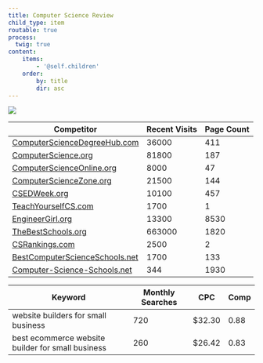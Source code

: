 ```yaml
---
title: Computer Science Review
child_type: item
routable: true
process:
  twig: true
content:
    items:
        - '@self.children'
    order:
        by: title
        dir: asc
---
```


<img class="logo" src="{{ theme_url }}/img/logo/computersciencereview.svg">

| Competitor                         | Recent Visits | Page Count | 
| ---------------------------------- | ------------- | -----------|
| <a target="_blank" href="https://computersciencedegreehub.com/">ComputerScienceDegreeHub.com</a> | 36000| 411 |
| <a target="_blank" href="https://computerscience.org/">ComputerScience.org</a> | 81800 | 187 |
| <a target="_blank" href="https://computerscienceonline.org/">ComputerScienceOnline.org</a> | 8000 | 47 |
| <a target="_blank" href="https://computersciencezone.org/">ComputerScienceZone.org</a> | 21500 | 144 |
| <a target="_blank" href="https://csedweek.org/">CSEDWeek.org</a> | 10100 | 457 |
| <a target="_blank" href="https://teachyourselfcs.com">TeachYourselfCS.com</a> | 1700 | 1 |
| <a target="_blank" href="https://engineergirl.org">EngineerGirl.org</a> | 13300 | 8530 |
| <a target="_blank" href="https://thebestschools.org">TheBestSchools.org</a> | 663000 | 1820 |
| <a target="_blank" href="https://csrankings.org">CSRankings.com</a> | 2500 | 2 |
| <a target="_blank" href="https://bestcomputerscienceschools.net">BestComputerScienceSchools.net</a> | 1700 | 133 |
| <a target="_blank" href="https://computer-science-schools.com">Computer-Science-Schools.net</a> | 344 | 1930 |

| Keyword                                                                  | Monthly Searches | CPC | Comp |
|--------------------------------------------------------------------------|------------------|-----| -----|
| website builders for small business                                      | 720 | $32.30 | 0.88  |
| best ecommerce website builder for small business                        | 260 | $26.42 | 0.83 |